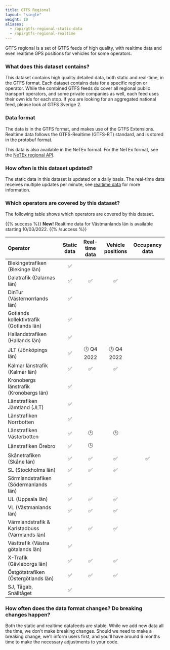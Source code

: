 ```yaml
---
title: GTFS Regional
layout: "single"
weight: 10
aliases:
  - /api/gtfs-regional-static-data
  - /api/gtfs-regional-realtime
---
```


GTFS regional is a set of GTFS feeds of high quality, with realtime data and even realtime GPS positions for 
vehicles for some operators.  

### What does this dataset contains?

This dataset contains high quality detailed data, both static and real-time, in the GTFS format. Each dataset contains
data for a specific region or operator. While the combined GTFS feeds do cover all regional public transport operators, 
and some private companies as well, each feed uses their own ids for each stop. If you are looking for an aggregated 
national feed, please look at GTFS Sverige 2.

### Data format

The data is in the GTFS format, and makes use of the GTFS Extensions. Realtime data follows the GTFS-Realtime
(GTFS-RT) standard, and is stored in the protobuf format.

This data is also available in the NeTEx format. For the NeTEx format, see the 
[NeTEx regional API](/api/trafiklab-apis/netex-regional/).

### How often is this dataset updated?

The static data in this dataset is updated on a daily basis. The real-time data receives multiple updates per minute,
see [realtime data](realtime) for more information.

### Which operators are covered by this dataset?

The following table shows which operators are covered by this dataset.

{{% success %}}
**New!** Realtime data for Västmanlands län is available starting 10/03/2022.
{{% /success %}}

| Operator                                       | Static data | Real-time data | Vehicle positions | Occupancy data |
|:-----------------------------------------------| :---: |:--------------:|:-----------------:| :---: |
| Blekingetrafiken (Blekinge län)                | ✅ |                |                   |  |
| Dalatrafik (Dalarnas län)                      | ✅ |       ✅        |         ✅         |  |
| DinTur (Västernorrlands län)                   | ✅ |                |                   |  |
| Gotlands kollektivtrafik (Gotlands län)        | ✅ |                |                   |  |
| Hallandstrafiken (Hallands län)                | ✅ |                |                   |  |
| JLT (Jönköpings län)                           | ✅ |   🕒 Q4 2022   |    🕒 Q4 2022     |  |
| Kalmar länstrafik (Kalmar län)                 | ✅ |       ✅        |         ✅         |  |
| Kronobergs länstrafik (Kronobergs län)         | ✅ |                |                   |  |
| Länstrafiken Jämtland (JLT)                    | ✅ |                |                   |  |
| Länstrafiken Norrbotten                        | ✅ |                |                   |  |
| Länstrafiken Västerbotten                      | ✅ |       🕒       |        🕒         |  |
| Länstrafiken Örebro                            | ✅ |       🕒       |                   |  |
| Skånetrafiken (Skåne län)                      | ✅ |       ✅        |         ✅         | ✅ |
| SL (Stockholms län)                            | ✅ |       ✅        |         ✅         |  |
| Sörmlandstrafiken (Södermanlands län)          | ✅ |                |                   |  |
| UL (Uppsala län)                               | ✅ |       ✅        |         ✅         |  |
| VL (Västmanlands län)                          | ✅ |       ✅        |         ✅         |  |
| Värmlandstrafik & Karlstadbuss (Värmlands län) | ✅ |       ✅        |         ✅         |  |
| Västtrafik (Västra götalands län)              | ✅ |                |                   |  |
| X-Trafik (Gävleborgs län)                      | ✅ |       ✅        |         ✅         |  |
| Östgötatrafiken (Östergötlands län)            | ✅ |       ✅        |         ✅         |  |
| SJ, Tågab, Snälltåget                          | ✅ |                |                   |  |

### How often does the data format changes? Do breaking changes happen?

Both the static and realtime datafeeds are stable. While we add new data all the time, we don't make breaking 
changes. Should we need to make a breaking change, we'll inform users first, and you'll have around 6 months time to 
make the necessary adjustments to your code.
